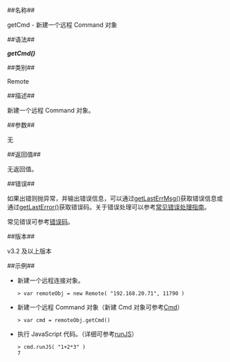 ##名称##

getCmd - 新建一个远程 Command 对象

##语法##

***getCmd()***

##类别##

Remote

##描述##

新建一个远程 Command 对象。

##参数##

无

##返回值##

无返回值。

##错误##

如果出错则抛异常，并输出错误信息，可以通过[getLastErrMsg()](manual/Manual/Sequoiadb_Command/Global/getLastErrMsg.md)获取错误信息或通过[getLastError()](manual/Manual/Sequoiadb_Command/Global/getLastError.md)获取错误码。关于错误处理可以参考[常见错误处理指南](manual/FAQ/faq_sdb.md)。


常见错误可参考[错误码](manual/Manual/Sequoiadb_error_code.md)。

##版本##

v3.2 及以上版本

##示例##

* 新建一个远程连接对象。

    ```lang-javascript
    > var remoteObj = new Remote( "192.168.20.71", 11790 )
    ```

* 新建一个远程 Command 对象（新建 Cmd 对象可参考[Cmd](manual/Manual/Sequoiadb_Command/Cmd/Cmd.md)）
  
    ```lang-javascript
    > var cmd = remoteObj.getCmd()
    ```

* 执行 JavaScript 代码。（详细可参考[runJS](manual/Manual/Sequoiadb_Command/Cmd/runJS.md)）

    ```lang-javascript
    > cmd.runJS( "1+2*3" )
    7
    ```
